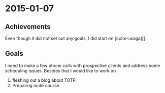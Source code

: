 2015-01-07
==========

Achievements
------------

Even though it did not set out any goals, I did start on [color-usaga][].

Goals
-----

I need to make a few phone calls with prospective clients and address some scheduling issues.
Besides that I would like to work on

1. fleshing out a blog about TOTP.
2. Preparing node course.

[color-usage]: https://github.com/Chair-of-Indefinite-Studies/color-usage
